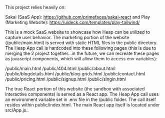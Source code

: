 This project relies heavily on:

Sakai (SaaS App): https://github.com/primefaces/sakai-react
and
Play (Marketing Website): https://uideck.com/templates/play-tailwind/

This is a mock SaaS website to showcase how Heap can be utilized to capture user behavior. The marketing portion of the website (/public/main.html) is served with static HTML files in the public directory.  The Heap App call is hardcoded into these following pages (this is due to merging the 2 project together...in the future, we can recreate these pages as javascript components, which will allow them to access env variables):

/public/main.html
/public/404.html
/public/about.html
/public/blogdetails.html
/public/blog-grids.html
/public/contact.html
/public/pricing.html
/public/signup.html
/public/singin.html 

The true React portion of this website (the sandbox with associated interactive components) is served as a React app.  The Heap App call uses an environment variable set in .env file in the /public folder.  The call itself resides within public/index.html.  The main React app itself is located under src/App.js..
